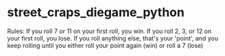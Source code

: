 # street_craps_diegame_python
Rules:
If you roll 7 or 11 on your first roll, you win.
If you roll 2, 3, or 12 on your first roll, you lose.
If you roll anything else, that's your 'point', and
you keep rolling until you either roll your point
again (win) or roll a 7 (lose)
